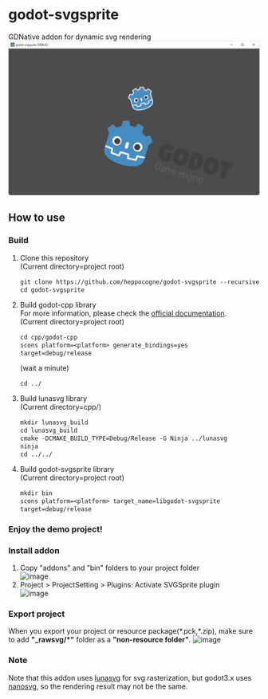 # godot-svgsprite
GDNative addon for dynamic svg rendering  
![](screenshot.png)

## How to use
### Build
1. Clone this repository  
   (Current directory=project root)
   ```
   git clone https://github.com/heppocogne/godot-svgsprite --recursive
   cd godot-svgsprite
   ```
2. Build godot-cpp library  
   For more information, please check the [official documentation](https://docs.godotengine.org/en/stable/tutorials/scripting/gdnative/gdnative_cpp_example.html).  
   (Current directory=project root)
   ```
   cd cpp/godot-cpp
   scons platform=<platform> generate_bindings=yes target=debug/release
   ```
   (wait a minute)
    
   ```
   cd ../
   ```
3. Build lunasvg library  
   (Current directory=cpp/)
   ```
   mkdir lunasvg_build
   cd lunasvg_build
   cmake -DCMAKE_BUILD_TYPE=Debug/Release -G Ninja ../lunasvg
   ninja
   cd ../../
   ```
4. Build godot-svgsprite library  
   (Current directory=project root)
   ```
   mkdir bin
   scons platform=<platform> target_name=libgodot-svgsprite target=debug/release
   ```

### Enjoy the demo project!

### Install addon
1. Copy "addons" and "bin" folders to your project folder  
   ![image](https://user-images.githubusercontent.com/83043568/192418076-98a9eaab-ac55-4b71-85c3-f62afe3929e5.png)
2. Project > ProjectSetting > Plugins: Activate SVGSprite plugin  
   ![image](https://user-images.githubusercontent.com/83043568/192416729-c99612d1-476c-4471-b414-46b34a64544d.png)

### Export project
When you export your project or resource package(\*.pck,\*.zip), make sure to add **"_rawsvg/*"** folder as a **"non-resource folder"**.
![image](https://user-images.githubusercontent.com/83043568/194685009-51ce22cb-d1f9-4e08-b0d7-ffa311e5ec43.png)

### Note
Note that this addon uses [lunasvg](https://github.com/sammycage/lunasvg) for svg rasterization, but godot3.x uses [nanosvg](https://github.com/memononen/nanosvg), so the rendering result may not be the same.
